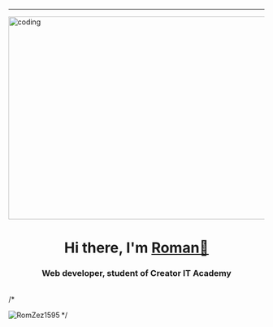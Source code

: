 <hr>
<img src="https://media.tenor.com/zMdZBjJ7gPkAAAAd/aesthetic-wallpaper.gif" alt="coding" width="1000" height="400" align="center">
<h1 align="center">Hi there, I'm <a href="https://romzez1595.github.io/Portfolio/" target="_blank">Roman👋</a> 
<h3 align="center">Web developer, student of Creator IT Academy</h3>
<br>
/* <p><img align="left" src="https://github-readme-stats.vercel.app/api/top-langs?username=RomZez1595&show_icons=true&locale=en&layout=compact" alt="RomZez1595" /></p> */
